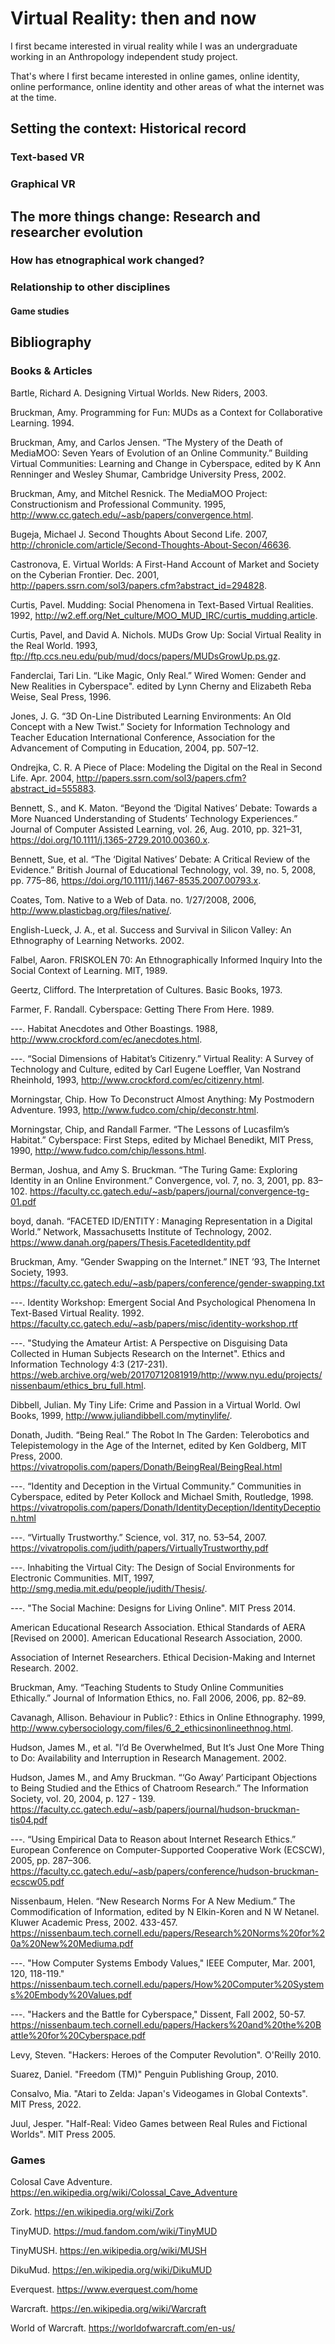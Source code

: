 # Virtual Reality: then and now

I first became interested in virual reality while I was an undergraduate working in an Anthropology independent study project.

That's where I first became interested in online games, online identity, online performance, online identity and other areas of what the internet was at the time.

## Setting the context: Historical record

### Text-based VR

### Graphical VR

## The more things change: Research and researcher evolution

### How has etnographical work changed?

### Relationship to other disciplines

#### Game studies

## Bibliography

### Books &amp; Articles

Bartle, Richard A. Designing Virtual Worlds. New Riders, 2003.

Bruckman, Amy. Programming for Fun: MUDs as a Context for Collaborative Learning. 1994.

Bruckman, Amy, and Carlos Jensen. “The Mystery of the Death of MediaMOO: Seven Years of Evolution of an Online Community.” Building Virtual Communities: Learning and Change in Cyberspace, edited by K Ann Renninger and Wesley Shumar, Cambridge University Press, 2002.

Bruckman, Amy, and Mitchel Resnick. The MediaMOO Project: Constructionism and Professional Community. 1995, <http://www.cc.gatech.edu/~asb/papers/convergence.html>.

Bugeja, Michael J. Second Thoughts About Second Life. 2007, <http://chronicle.com/article/Second-Thoughts-About-Secon/46636>.

Castronova, E. Virtual Worlds: A First-Hand Account of Market and Society on the Cyberian Frontier. Dec. 2001, <http://papers.ssrn.com/sol3/papers.cfm?abstract_id=294828>.

Curtis, Pavel. Mudding: Social Phenomena in Text-Based Virtual Realities. 1992, <http://w2.eff.org/Net_culture/MOO_MUD_IRC/curtis_mudding.article>.

Curtis, Pavel, and David A. Nichols. MUDs Grow Up: Social Virtual Reality in the Real World. 1993, <ftp://ftp.ccs.neu.edu/pub/mud/docs/papers/MUDsGrowUp.ps.gz>.

Fanderclai, Tari Lin. “Like Magic, Only Real.” Wired Women: Gender and New Realities in Cyberspace". edited by Lynn Cherny and Elizabeth Reba Weise, Seal Press, 1996.

Jones, J. G. “3D On-Line Distributed Learning Environments: An Old Concept with a New Twist.” Society for Information Technology and Teacher Education International Conference, Association for the Advancement of Computing in Education, 2004, pp. 507–12.

Ondrejka, C. R. A Piece of Place: Modeling the Digital on the Real in Second Life. Apr. 2004, <http://papers.ssrn.com/sol3/papers.cfm?abstract_id=555883>.

Bennett, S., and K. Maton. “Beyond the ‘Digital Natives’ Debate: Towards a More Nuanced Understanding of Students’ Technology Experiences.” Journal of Computer Assisted Learning, vol. 26, Aug. 2010, pp. 321–31, <https://doi.org/10.1111/j.1365-2729.2010.00360.x>.

Bennett, Sue, et al. “The ‘Digital Natives’ Debate: A Critical Review of the Evidence.” British Journal of Educational Technology, vol. 39, no. 5, 2008, pp. 775–86, <https://doi.org/10.1111/j.1467-8535.2007.00793.x>.

Coates, Tom. Native to a Web of Data. no. 1/27/2008, 2006, <http://www.plasticbag.org/files/native/>.

English-Lueck, J. A., et al. Success and Survival in Silicon Valley: An Ethnography of Learning Networks. 2002.

Falbel, Aaron. FRISKOLEN 70: An Ethnographically Informed Inquiry Into the Social Context of Learning. MIT, 1989.

Geertz, Clifford. The Interpretation of Cultures. Basic Books, 1973.

Farmer, F. Randall. Cyberspace: Getting There From Here. 1989.

---. Habitat Anecdotes and Other Boastings. 1988, <http://www.crockford.com/ec/anecdotes.html>.

---. “Social Dimensions of Habitat’s Citizenry.” Virtual Reality: A Survey of Technology and Culture, edited by Carl Eugene Loeffler, Van Nostrand Rheinhold, 1993, <http://www.crockford.com/ec/citizenry.html>.

Morningstar, Chip. How To Deconstruct Almost Anything: My Postmodern Adventure. 1993, <http://www.fudco.com/chip/deconstr.html>.

Morningstar, Chip, and Randall Farmer. “The Lessons of Lucasfilm’s Habitat.” Cyberspace: First Steps, edited by Michael Benedikt, MIT Press, 1990, <http://www.fudco.com/chip/lessons.html>.

Berman, Joshua, and Amy S. Bruckman. “The Turing Game: Exploring Identity in an Online Environment.” Convergence, vol. 7, no. 3, 2001, pp. 83–102. <https://faculty.cc.gatech.edu/~asb/papers/journal/convergence-tg-01.pdf>

boyd, danah. “FACETED ID/ENTITY : Managing Representation in a Digital World.” Network, Massachusetts Institute of Technology, 2002. <https://www.danah.org/papers/Thesis.FacetedIdentity.pdf>

Bruckman, Amy. “Gender Swapping on the Internet.” INET ’93, The Internet Society, 1993. <https://faculty.cc.gatech.edu/~asb/papers/conference/gender-swapping.txt>

---. Identity Workshop: Emergent Social And Psychological Phenomena In Text-Based Virtual Reality. 1992. <https://faculty.cc.gatech.edu/~asb/papers/misc/identity-workshop.rtf>

---. "Studying the Amateur Artist: A Perspective on Disguising Data Collected in Human Subjects Research on the Internet".  Ethics and Information Technology 4:3 (217-231). <https://web.archive.org/web/20170712081919/http://www.nyu.edu/projects/nissenbaum/ethics_bru_full.html>.

Dibbell, Julian. My Tiny Life: Crime and Passion in a Virtual World. Owl Books, 1999, <http://www.juliandibbell.com/mytinylife/>.

Donath, Judith. “Being Real.” The Robot In The Garden: Telerobotics and Telepistemology in the Age of the Internet, edited by Ken Goldberg, MIT Press, 2000. <https://vivatropolis.com/papers/Donath/BeingReal/BeingReal.html>

---. “Identity and Deception in the Virtual Community.” Communities in Cyberspace, edited by Peter Kollock and Michael Smith, Routledge, 1998. <https://vivatropolis.com/papers/Donath/IdentityDeception/IdentityDeception.html>

---. “Virtually Trustworthy.” Science, vol. 317, no. 53–54, 2007. <https://vivatropolis.com/judith/papers/VirtuallyTrustworthy.pdf>

---. Inhabiting the Virtual City: The Design of Social Environments for Electronic Communities. MIT, 1997, <http://smg.media.mit.edu/people/judith/Thesis/>.

---. "The Social Machine: Designs for Living Online". MIT Press 2014.

American Educational Research Association. Ethical Standards of AERA [Revised on 2000]. American Educational Research Association, 2000.

Association of Internet Researchers. Ethical Decision-Making and Internet Research. 2002.

Bruckman, Amy. “Teaching Students to Study Online Communities Ethically.” Journal of Information Ethics, no. Fall 2006, 2006, pp. 82–89.

Cavanagh, Allison. Behaviour in Public? : Ethics in Online Ethnography. 1999, <http://www.cybersociology.com/files/6_2_ethicsinonlineethnog.html>.

Hudson, James M., et al. "I’d Be Overwhelmed, But It’s Just One More Thing to Do: Availability and Interruption in Research Management. 2002.

Hudson, James M., and Amy Bruckman. “‘Go Away’ Participant Objections to Being Studied and the Ethics of Chatroom Research.” The Information Society, vol. 20, 2004, p. 127 - 139. <https://faculty.cc.gatech.edu/~asb/papers/journal/hudson-bruckman-tis04.pdf>

---. “Using Empirical Data to Reason about Internet Research Ethics.” European Conference on Computer-Supported Cooperative Work (ECSCW), 2005, pp. 287–306. <https://faculty.cc.gatech.edu/~asb/papers/conference/hudson-bruckman-ecscw05.pdf>

Nissenbaum, Helen. “New Research Norms For A New Medium.” The Commodification of Information, edited by N Elkin-Koren and N W Netanel. Kluwer Academic Press, 2002. 433-457. <https://nissenbaum.tech.cornell.edu/papers/Research%20Norms%20for%20a%20New%20Mediuma.pdf>

---. "How Computer Systems Embody Values," IEEE Computer, Mar. 2001, 120, 118-119." <https://nissenbaum.tech.cornell.edu/papers/How%20Computer%20Systems%20Embody%20Values.pdf>

---. "Hackers and the Battle for Cyberspace," Dissent, Fall 2002, 50-57. <https://nissenbaum.tech.cornell.edu/papers/Hackers%20and%20the%20Battle%20for%20Cyberspace.pdf>

Levy, Steven. "Hackers: Heroes of the Computer Revolution". O'Reilly 2010.

Suarez, Daniel. "Freedom (TM)" Penguin Publishing Group, 2010.

Consalvo, Mia. "Atari to Zelda: Japan's Videogames in Global Contexts". MIT Press, 2022.

Juul, Jesper. "Half-Real: Video Games between Real Rules and Fictional Worlds". MIT Press 2005.

### Games

Colosal Cave Adventure. <https://en.wikipedia.org/wiki/Colossal_Cave_Adventure>

Zork. <https://en.wikipedia.org/wiki/Zork>

TinyMUD. <https://mud.fandom.com/wiki/TinyMUD>

TinyMUSH. <https://en.wikipedia.org/wiki/MUSH>

DikuMud. <https://en.wikipedia.org/wiki/DikuMUD>

Everquest. <https://www.everquest.com/home>

Warcraft. <https://en.wikipedia.org/wiki/Warcraft>

World of Warcraft. <https://worldofwarcraft.com/en-us/>

